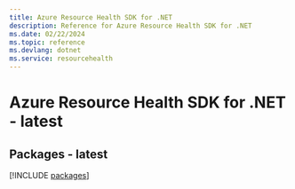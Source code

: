 ```yaml
---
title: Azure Resource Health SDK for .NET
description: Reference for Azure Resource Health SDK for .NET
ms.date: 02/22/2024
ms.topic: reference
ms.devlang: dotnet
ms.service: resourcehealth
---
```

# Azure Resource Health SDK for .NET - latest
## Packages - latest
[!INCLUDE [packages](resource-health-index.md)]